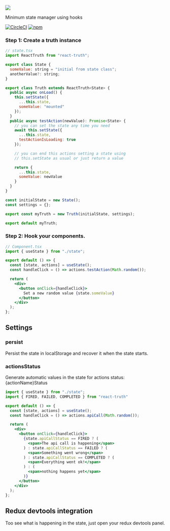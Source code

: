 ![](https://res-console.cloudinary.com/iunigo/thumbnails/transform/v1/image/upload//v1559334903/cmVhY3QtdHJ1dGgvUmVhY3RfVHJ1dGhfY29sb3I)

Minimum state manager using hooks

[![CircleCI](https://circleci.com/gh/zapaiamarce/react-truth.svg?style=shield)](https://circleci.com/gh/zapaiamarce/react-truth) [![npm](https://img.shields.io/npm/v/react-truth/latest.svg?color=brightgreen)](https://www.npmjs.com/package/react-truth)


### Step 1: Create a truth instance


```jsx
// state.tsx
import ReactTruth from "react-truth";

export class State {
  someValue: string = "initial from state class";
  anotherValue?: string;
}

export class Truth extends ReactTruth<State> {
  public async onLoad() {
    this.setState({
      ...this.state,
      someValue: "mounted"
    });
  }
  public async testAction(newValue): Promise<State> {
    // you can set the state any time you need
    await this.setState({
      ...this.state,
      testActionIsLoading: true
    });

    // you can end this actions setting a state using
    // this.setState as usual or just return a value

    return {
      ...this.state,
      someValue: newValue
    }
  }
}

const initialState = new State();
const settings = {};

export const myTruth = new Truth(initialState, settings);

export default myTruth;
```


### Step 2: Hook your components.

```jsx
// Component.tsx
import { useState } from "./state";

export default () => {
  const [state, actions] = useState();
  const handleClick = () => actions.testAction(Math.random());

  return (
    <div>
      <button onClick={handleClick}>
        Set a new random value {state.someValue}
      </button>
    </div>
  );
};
```

## Settings

### persist

Persist the state in localStorage and recover it when the state starts.

### actionsStatus

Generate automatic values in the state for actions status: {actionName}Status

```jsx
import { useState } from "./state";
import { FIRED, FAILED, COMPLETED } from "react-truth"

export default () => {
  const [state, actions] = useState();
  const handleClick = () => actions.apiCall(Math.random());

  return (
    <div>
      <button onClick={handleClick}>
        {state.apiCallStatus == FIRED ? (
          <span>The api call is happening</span>
        ) : state.apiCallStatus == FAILED ? (
          <span>Something went wrong</span>
        ) : state.apiCallStatus == COMPLETED ? (
          <span>Everything went ok!</span>
        ) : (
          <span>nothing happens yet</span>
        )}
      </button>
    </div>
  );
};
```

## Redux devtools integration

Too see what is happening in the state, just open your redux devtools panel.
